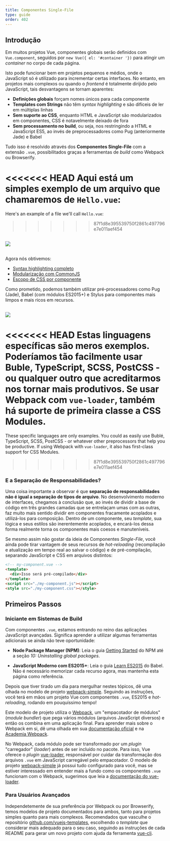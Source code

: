 ```yaml
---
title: Componentes Single-File
type: guide
order: 402
---
```


## Introdução

Em muitos projetos Vue, componentes globais serão definidos com `Vue.component`, seguidos por `new Vue({ el: '#container '})` para atingir um *container* no corpo de cada página.

Isto pode funcionar bem em projetos pequenos e médios, onde o JavaScript só é utilizado para incrementar certas interfaces. No entanto, em projetos mais complexos ou quando o *frontend* é totalmente dirijido pelo JavaScript, tais desvantagens se tornam aparentes:

- **Definições globais** forçam nomes únicos para cada componente
- **Templates com Strings** não têm *syntax highlighting* e são difíceis de ler em múltiplas linhas
- **Sem suporte ao CSS**, enquanto HTML e JavaScript são modularizados em componentes, CSS é notavelmente deixado de fora
- **Sem processamento no build**, ou seja, nos restringindo a HTML e JavaScript ES5, ao invés de preprocessadores como Pug (anteriormente Jade) e Babel

Tudo isso é resolvido através dos **Componentes Single-File** com a extensão `.vue`, possibilitados graças a ferramentas de *build* como Webpack ou Browserify.

<<<<<<< HEAD
Aqui está um simples exemplo de um arquivo que chamaremos de `Hello.vue`:
=======
Here's an example of a file we'll call `Hello.vue`:
>>>>>>> 87f1d8e395539750f2861c497796e7e011aef454

<img src="/images/vue-component.png" style="display: block; margin: 30px auto;">

Agora nós obtivemos:

- [Syntax highlighting completo](https://github.com/vuejs/awesome-vue#source-code-editing)
- [Modularização com CommonJS](https://webpack.github.io/docs/commonjs.html)
- [Escopo de CSS por componente](https://github.com/vuejs/vue-loader/blob/master/docs/en/features/scoped-css.md)

Como prometido, podemos também utilizar pré-processadores como Pug (Jade), Babel (com módulos ES2015+) e Stylus para componentes mais limpos e mais ricos em recursos.

<img src="/images/vue-component-with-preprocessors.png" style="display: block; margin: 30px auto;">

<<<<<<< HEAD
Estas linguagens específicas são meros exemplos. Poderíamos tão facilmente usar Buble, TypeScript, SCSS, PostCSS - ou qualquer outro que acreditarmos nos tornar mais produtivos. Se usar Webpack com `vue-loader`, também há suporte de primeira classe a CSS Modules.
=======
These specific languages are only examples. You could as easily use Bublé, TypeScript, SCSS, PostCSS - or whatever other preprocessors that help you be productive. If using Webpack with `vue-loader`, it also has first-class support for CSS Modules.
>>>>>>> 87f1d8e395539750f2861c497796e7e011aef454

### E a Separação de Responsabilidades?

Uma coisa importante a observar é que **separação de responsabilidades não é igual a separação de tipos de arquivo**. No desenvolvimento moderno de interfaces, chegamos à conclusão que, ao invés de dividir a base de código em três grandes camadas que se entrelaçam umas com as outras, faz muito mais sentido dividir em componentes fracamente acoplados e utilizá-los para composição. Dentro de um componente, seu _template_, sua lógica e seus estilos são inerentemente acoplados, e encará-los dessa forma realmente torna os componentes mais coesos e manuteníveis.

Se mesmo assim não gostar da ideia de Componentes _Single-File_, você ainda pode tirar vantagem de seus recursos de _hot-reloading_ (recompilação e atualização em tempo real ao salvar o código) e de pré-compilação, separando JavaScript e CSS em arquivos distintos:

``` html
<!-- my-component.vue -->
<template>
  <div>Isso será pré-compilado</div>
</template>
<script src="./my-component.js"></script>
<style src="./my-component.css"></style>
```

## Primeiros Passos

### Iniciante em Sistemas de Build

Com componentes `.vue`, estamos entrando no reino das aplicações JavaScript avançadas. Significa aprender a utilizar algumas ferramentas adicionais se ainda não teve oportunidade:

- **Node Package Manager (NPM)**: Leia o guia [Getting Started](https://docs.npmjs.com/getting-started/what-is-npm) do NPM até a seção _10: Uninstalling global packages_.

- **JavaScript Moderno com ES2015+**: Leia o guia [Learn ES2015](https://babeljs.io/docs/learn-es2015/) do Babel. Não é necessário memorizar cada recurso agora, mas mantenha esta página como referência.

Depois que tiver tirado um dia para mergulhar nestes tópicos, dê uma olhada no modelo de projeto [webpack-simple](https://github.com/vuejs-templates/webpack-simple). Seguindo as instruções, você terá em mãos um projeto Vue com componentes `.vue`, ES2015 e _hot-reloading_, rodando em pouquíssimo tempo!

Este modelo de projeto utiliza o [Webpack](https://webpack.js.org/), um "empacotador de módulos" (*module bundler*) que pega vários módulos (arquivos JavaScript diversos) e então os combina em uma aplicação final. Para aprender mais sobre o Webpack em si, dê uma olhada em sua [documentação oficial](https://webpack.js.org/configuration/) e na [Academia Webpack](https://webpack.academy/p/the-core-concepts).

No Webpack, cada módulo pode ser transformado por um _plugin_ "carregador" (*loader*) antes de ser incluído no pacote. Para isso, Vue oferece o _plugin_ [vue-loader](https://github.com/vuejs/vue-loader), responsável por cuidar da transformação dos arquivos `.vue` em JavaScript carregável pelo empacotador. O modelo de projeto [webpack-simple](https://github.com/vuejs-templates/webpack-simple) já possui tudo configurado para você, mas se estiver interessado em entender mais a fundo como os componentes `.vue` funcionam com o Webpack, sugerimos que leia a [documentação do vue-loader](https://vue-loader.vuejs.org).

### Para Usuários Avançados

Independetemente de sua preferência por Webpack ou por Browserify, temos modelos de projeto documentados para ambos, tanto para projetos simples quanto para mais complexos. Recomendados que vasculhe o repositório [github.com/vuejs-templates](https://github.com/vuejs-templates), escolhendo o *template* que considerar mais adequado para o seu caso, seguindo as instruções de cada README para gerar um novo projeto com ajuda da ferramenta [vue-cli](https://github.com/vuejs/vue-cli).
